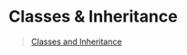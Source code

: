 # Classes & Inheritance

> [Classes and Inheritance](https://prpckx.wordpress.com/2017/01/06/class-and-its-inheritance/)

